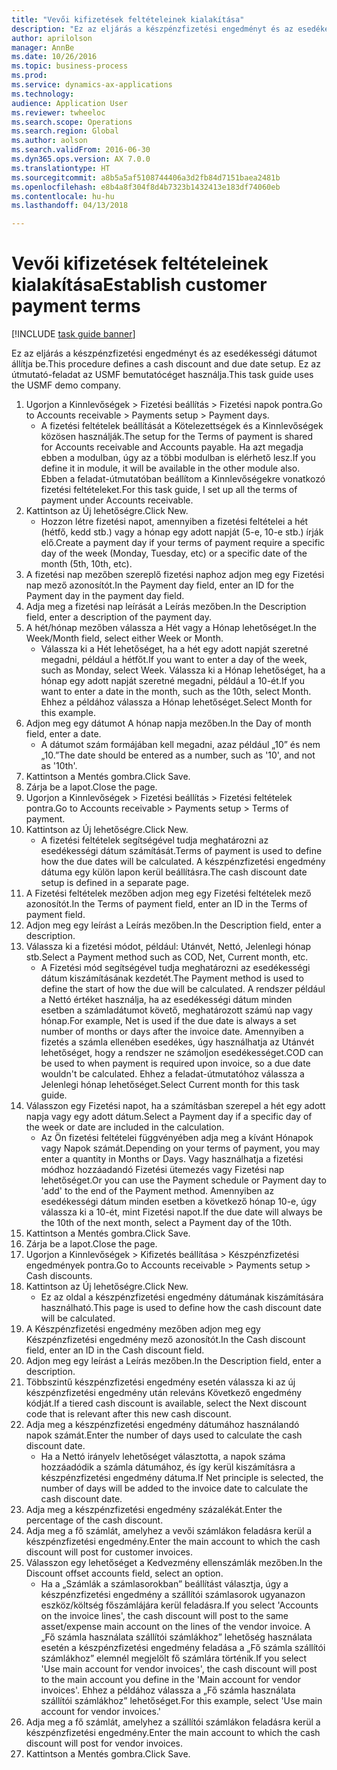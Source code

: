 ```yaml
--- 
title: "Vevői kifizetések feltételeinek kialakítása"
description: "Ez az eljárás a készpénzfizetési engedményt és az esedékességi dátumot állítja be."
author: aprilolson
manager: AnnBe
ms.date: 10/26/2016
ms.topic: business-process
ms.prod: 
ms.service: dynamics-ax-applications
ms.technology: 
audience: Application User
ms.reviewer: twheeloc
ms.search.scope: Operations
ms.search.region: Global
ms.author: aolson
ms.search.validFrom: 2016-06-30
ms.dyn365.ops.version: AX 7.0.0
ms.translationtype: HT
ms.sourcegitcommit: a8b5a5af5108744406a3d2fb84d7151baea2481b
ms.openlocfilehash: e8b4a8f304f8d4b7323b1432413e183df74060eb
ms.contentlocale: hu-hu
ms.lasthandoff: 04/13/2018

---
```

# <a name="establish-customer-payment-terms"></a><span data-ttu-id="364e8-103">Vevői kifizetések feltételeinek kialakítása</span><span class="sxs-lookup"><span data-stu-id="364e8-103">Establish customer payment terms</span></span>

[!INCLUDE [task guide banner](../../includes/task-guide-banner.md)]

<span data-ttu-id="364e8-104">Ez az eljárás a készpénzfizetési engedményt és az esedékességi dátumot állítja be.</span><span class="sxs-lookup"><span data-stu-id="364e8-104">This procedure defines a cash discount and due date setup.</span></span> <span data-ttu-id="364e8-105">Ez az útmutató-feladat az USMF bemutatócéget használja.</span><span class="sxs-lookup"><span data-stu-id="364e8-105">This task guide uses the USMF demo company.</span></span>

1. <span data-ttu-id="364e8-106">Ugorjon a Kinnlevőségek > Fizetési beállítás > Fizetési napok pontra.</span><span class="sxs-lookup"><span data-stu-id="364e8-106">Go to Accounts receivable > Payments setup > Payment days.</span></span>
    * <span data-ttu-id="364e8-107">A fizetési feltételek beállítását a Kötelezettségek és a Kinnlevőségek közösen használják.</span><span class="sxs-lookup"><span data-stu-id="364e8-107">The setup for the Terms of payment is shared for Accounts receivable and Accounts payable.</span></span> <span data-ttu-id="364e8-108">Ha azt megadja ebben a modulban, úgy az a többi modulban is elérhető lesz.</span><span class="sxs-lookup"><span data-stu-id="364e8-108">If you define it in module, it will be available in the other module also.</span></span> <span data-ttu-id="364e8-109">Ebben a feladat-útmutatóban beállítom a Kinnlevőségekre vonatkozó fizetési feltételeket.</span><span class="sxs-lookup"><span data-stu-id="364e8-109">For this task guide, I set up all the terms of payment under Accounts receivable.</span></span>  
2. <span data-ttu-id="364e8-110">Kattintson az Új lehetőségre.</span><span class="sxs-lookup"><span data-stu-id="364e8-110">Click New.</span></span>
    * <span data-ttu-id="364e8-111">Hozzon létre fizetési napot, amennyiben a fizetési feltételei a hét (hétfő, kedd stb.) vagy a hónap egy adott napját (5-e, 10-e stb.) írják elő.</span><span class="sxs-lookup"><span data-stu-id="364e8-111">Create a payment day if your terms of payment require a specific day of the week (Monday, Tuesday, etc) or a specific date of the month (5th, 10th, etc).</span></span>  
3. <span data-ttu-id="364e8-112">A fizetési nap mezőben szereplő fizetési naphoz adjon meg egy Fizetési nap mező azonosítót.</span><span class="sxs-lookup"><span data-stu-id="364e8-112">In the Payment day field, enter an ID for the Payment day in the payment day field.</span></span>
4. <span data-ttu-id="364e8-113">Adja meg a fizetési nap leírását a Leírás mezőben.</span><span class="sxs-lookup"><span data-stu-id="364e8-113">In the Description field, enter a description of the payment day.</span></span>
5. <span data-ttu-id="364e8-114">A hét/hónap mezőben válassza a Hét vagy a Hónap lehetőséget.</span><span class="sxs-lookup"><span data-stu-id="364e8-114">In the Week/Month field, select either Week or Month.</span></span>
    * <span data-ttu-id="364e8-115">Válassza ki a Hét lehetőséget, ha a hét egy adott napját szeretné megadni, például a hétfőt.</span><span class="sxs-lookup"><span data-stu-id="364e8-115">If you want to enter a day of the week, such as Monday, select Week.</span></span> <span data-ttu-id="364e8-116">Válassza ki a Hónap lehetőséget, ha a hónap egy adott napját szeretné megadni, például a 10-ét.</span><span class="sxs-lookup"><span data-stu-id="364e8-116">If you want to enter a date in the month, such as the 10th, select Month.</span></span> <span data-ttu-id="364e8-117">Ehhez a példához válassza a Hónap lehetőséget.</span><span class="sxs-lookup"><span data-stu-id="364e8-117">Select Month for this example.</span></span>  
6. <span data-ttu-id="364e8-118">Adjon meg egy dátumot A hónap napja mezőben.</span><span class="sxs-lookup"><span data-stu-id="364e8-118">In the Day of month field, enter a date.</span></span>
    * <span data-ttu-id="364e8-119">A dátumot szám formájában kell megadni, azaz például „10” és nem „10.”</span><span class="sxs-lookup"><span data-stu-id="364e8-119">The date should be entered as a number, such as '10', and not as '10th'.</span></span>  
7. <span data-ttu-id="364e8-120">Kattintson a Mentés gombra.</span><span class="sxs-lookup"><span data-stu-id="364e8-120">Click Save.</span></span>
8. <span data-ttu-id="364e8-121">Zárja be a lapot.</span><span class="sxs-lookup"><span data-stu-id="364e8-121">Close the page.</span></span>
9. <span data-ttu-id="364e8-122">Ugorjon a Kinnlevőségek > Fizetési beállítás > Fizetési feltételek pontra.</span><span class="sxs-lookup"><span data-stu-id="364e8-122">Go to Accounts receivable > Payments setup > Terms of payment.</span></span>
10. <span data-ttu-id="364e8-123">Kattintson az Új lehetőségre.</span><span class="sxs-lookup"><span data-stu-id="364e8-123">Click New.</span></span>
    * <span data-ttu-id="364e8-124">A fizetési feltételek segítségével tudja meghatározni az esedékességi dátum számítását.</span><span class="sxs-lookup"><span data-stu-id="364e8-124">Terms of payment is used to define how the due dates will be calculated.</span></span> <span data-ttu-id="364e8-125">A készpénzfizetési engedmény dátuma egy külön lapon kerül beállításra.</span><span class="sxs-lookup"><span data-stu-id="364e8-125">The cash discount date setup is defined in a separate page.</span></span>  
11. <span data-ttu-id="364e8-126">A Fizetési feltételek mezőben adjon meg egy Fizetési feltételek mező azonosítót.</span><span class="sxs-lookup"><span data-stu-id="364e8-126">In the Terms of payment field, enter an ID in the Terms of payment field.</span></span>
12. <span data-ttu-id="364e8-127">Adjon meg egy leírást a Leírás mezőben.</span><span class="sxs-lookup"><span data-stu-id="364e8-127">In the Description field, enter a description.</span></span>
13. <span data-ttu-id="364e8-128">Válassza ki a fizetési módot, például: Utánvét, Nettó, Jelenlegi hónap stb.</span><span class="sxs-lookup"><span data-stu-id="364e8-128">Select a Payment method such as COD, Net, Current month, etc.</span></span>
    * <span data-ttu-id="364e8-129">A Fizetési mód segítségével tudja meghatározni az esedékességi dátum kiszámításának kezdetét.</span><span class="sxs-lookup"><span data-stu-id="364e8-129">The Payment method is used to define the start of how the due will be calculated.</span></span>  <span data-ttu-id="364e8-130">A rendszer például a Nettó értéket használja, ha az esedékességi dátum minden esetben a számladátumot követő, meghatározott számú nap vagy hónap.</span><span class="sxs-lookup"><span data-stu-id="364e8-130">For example, Net is used if the due date is always a set number of months or days after the invoice date.</span></span> <span data-ttu-id="364e8-131">Amennyiben a fizetés a számla ellenében esedékes, úgy használhatja az Utánvét lehetőséget, hogy a rendszer ne számoljon esedékességet.</span><span class="sxs-lookup"><span data-stu-id="364e8-131">COD can be used to when payment is required upon invoice, so a due date wouldn't be calculated.</span></span> <span data-ttu-id="364e8-132">Ehhez a feladat-útmutatóhoz válassza a Jelenlegi hónap lehetőséget.</span><span class="sxs-lookup"><span data-stu-id="364e8-132">Select Current month for this task guide.</span></span>  
14. <span data-ttu-id="364e8-133">Válasszon egy Fizetési napot, ha a számításban szerepel a hét egy adott napja vagy egy adott dátum.</span><span class="sxs-lookup"><span data-stu-id="364e8-133">Select a Payment day if a specific day of the  week or date are included in the calculation.</span></span>
    * <span data-ttu-id="364e8-134">Az Ön fizetési feltételei függvényében adja meg a kívánt Hónapok vagy Napok számát.</span><span class="sxs-lookup"><span data-stu-id="364e8-134">Depending on your terms of payment, you may enter a quantity in Months or Days.</span></span> <span data-ttu-id="364e8-135">Vagy használhatja a fizetési módhoz hozzáadandó Fizetési ütemezés vagy Fizetési nap lehetőséget.</span><span class="sxs-lookup"><span data-stu-id="364e8-135">Or you can use the Payment schedule or Payment day to 'add' to the end of the Payment method.</span></span> <span data-ttu-id="364e8-136">Amennyiben az esedékességi dátum minden esetben a következő hónap 10-e, úgy válassza ki a 10-ét, mint Fizetési napot.</span><span class="sxs-lookup"><span data-stu-id="364e8-136">If the due date will always be the 10th of the next month, select a Payment day of the 10th.</span></span>  
15. <span data-ttu-id="364e8-137">Kattintson a Mentés gombra.</span><span class="sxs-lookup"><span data-stu-id="364e8-137">Click Save.</span></span>
16. <span data-ttu-id="364e8-138">Zárja be a lapot.</span><span class="sxs-lookup"><span data-stu-id="364e8-138">Close the page.</span></span>
17. <span data-ttu-id="364e8-139">Ugorjon a Kinnlevőségek > Kifizetés beállítása > Készpénzfizetési engedmények pontra.</span><span class="sxs-lookup"><span data-stu-id="364e8-139">Go to Accounts receivable > Payments setup > Cash discounts.</span></span>
18. <span data-ttu-id="364e8-140">Kattintson az Új lehetőségre.</span><span class="sxs-lookup"><span data-stu-id="364e8-140">Click New.</span></span>
    * <span data-ttu-id="364e8-141">Ez az oldal a készpénzfizetési engedmény dátumának kiszámítására használható.</span><span class="sxs-lookup"><span data-stu-id="364e8-141">This page is used to define how the cash discount date will be calculated.</span></span>  
19. <span data-ttu-id="364e8-142">A Készpénzfizetési engedmény mezőben adjon meg egy Készpénzfizetési engedmény mező azonosítót.</span><span class="sxs-lookup"><span data-stu-id="364e8-142">In the Cash discount field, enter an ID in the Cash discount field.</span></span>
20. <span data-ttu-id="364e8-143">Adjon meg egy leírást a Leírás mezőben.</span><span class="sxs-lookup"><span data-stu-id="364e8-143">In the Description field, enter a description.</span></span>
21. <span data-ttu-id="364e8-144">Többszintű készpénzfizetési engedmény esetén válassza ki az új készpénzfizetési engedmény után releváns Következő engedmény kódját.</span><span class="sxs-lookup"><span data-stu-id="364e8-144">If a tiered cash discount is available, select the Next discount code that is relevant after this new cash discount.</span></span>
22. <span data-ttu-id="364e8-145">Adja meg a készpénzfizetési engedmény dátumához használandó napok számát.</span><span class="sxs-lookup"><span data-stu-id="364e8-145">Enter the number of days used to calculate the cash discount date.</span></span>
    * <span data-ttu-id="364e8-146">Ha a Nettó irányelv lehetőséget választotta, a napok száma hozzáadódik a számla dátumához, és így kerül kiszámításra a készpénzfizetési engedmény dátuma.</span><span class="sxs-lookup"><span data-stu-id="364e8-146">If Net principle is selected, the number of days will be added to the invoice date to calculate the cash discount date.</span></span>  
23. <span data-ttu-id="364e8-147">Adja meg a készpénzfizetési engedmény százalékát.</span><span class="sxs-lookup"><span data-stu-id="364e8-147">Enter the percentage of the cash discount.</span></span>
24. <span data-ttu-id="364e8-148">Adja meg a fő számlát, amelyhez a vevői számlákon feladásra kerül a készpénzfizetési engedmény.</span><span class="sxs-lookup"><span data-stu-id="364e8-148">Enter the main account to which the cash discount will post for customer invoices.</span></span>
25. <span data-ttu-id="364e8-149">Válasszon egy lehetőséget a Kedvezmény ellenszámlák mezőben.</span><span class="sxs-lookup"><span data-stu-id="364e8-149">In the Discount offset accounts field, select an option.</span></span>
    * <span data-ttu-id="364e8-150">Ha a „Számlák a számlasorokban” beállítást választja, úgy a készpénzfizetési engedmény a szállítói számlasorok ugyanazon eszköz/költség főszámlájára kerül feladásra.</span><span class="sxs-lookup"><span data-stu-id="364e8-150">If you select 'Accounts on the invoice lines', the cash discount will post to the same asset/expense main account on the lines of the vendor invoice.</span></span> <span data-ttu-id="364e8-151">A „Fő számla használata szállítói számlákhoz” lehetőség használata esetén a készpénzfizetési engedmény feladása a „Fő számla szállítói számlákhoz” elemnél megjelölt fő számlára történik.</span><span class="sxs-lookup"><span data-stu-id="364e8-151">If you select 'Use main account for vendor invoices', the cash discount will post to the main account you define in the 'Main account for vendor invoices'.</span></span> <span data-ttu-id="364e8-152">Ehhez a példához válassza a „Fő számla használata szállítói számlákhoz” lehetőséget.</span><span class="sxs-lookup"><span data-stu-id="364e8-152">For this example, select 'Use main account for vendor invoices.'</span></span>  
26. <span data-ttu-id="364e8-153">Adja meg a fő számlát, amelyhez a szállítói számlákon feladásra kerül a készpénzfizetési engedmény.</span><span class="sxs-lookup"><span data-stu-id="364e8-153">Enter the main account to which the cash discount will post for vendor invoices.</span></span>
27. <span data-ttu-id="364e8-154">Kattintson a Mentés gombra.</span><span class="sxs-lookup"><span data-stu-id="364e8-154">Click Save.</span></span>


